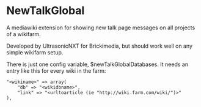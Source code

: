 NewTalkGlobal
=============

A mediawiki extension for showing new talk page messages on all projects of a wikifarm.

Developed by UltrasonicNXT for Brickimedia, but should work well on any simple wikifarm setup.

There is just one config variable, $newTalkGlobalDatabases. It needs an entry like this for every wiki in the farm:

    "<wikiname>" => array(
        "db" => "<wikidbname>",
        "link" => "<urltoarticle (ie "http://wiki.farm.com/wiki/")>"
    ),
